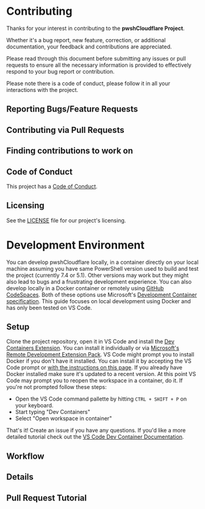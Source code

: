 # Contributing

Thanks for your interest in contributing to the **pwshCloudflare Project**.

Whether it's a bug report, new feature, correction, or additional documentation, your feedback and contributions are appreciated.

Please read through this document before submitting any issues or pull requests to ensure all the necessary information is provided to effectively respond to your bug report or contribution.

Please note there is a code of conduct, please follow it in all your interactions with the project.

## Reporting Bugs/Feature Requests

## Contributing via Pull Requests

## Finding contributions to work on

## Code of Conduct

This project has a [Code of Conduct](CODE_OF_CONDUCT.md).

## Licensing

See the [LICENSE](LICENSE.txt) file for our project's licensing.

# Development Environment

You can develop pwshCloudflare locally, in a container directly on your local machine assuming you have same PowerShell version used to build and test the project (currently 7.4 or 5.1). Other versions may work but they might also lead to bugs and a frustrating development experience. You can also develop locally in a Docker container or remotely using [GitHub CodeSpaces](https://docs.github.com/en/codespaces). Both of these options use Microsoft's [Development Container specification](https://containers.dev/). This guide focuses on local development using Docker and has only been tested on VS Code.

## Setup

Clone the project repository, open it in VS Code and install the [Dev Containers Extension](https://marketplace.visualstudio.com/items?itemName=ms-vscode-remote.remote-containers). You can install it individually or via [Microsoft's Remote Development Extension Pack](https://marketplace.visualstudio.com/items?itemName=ms-vscode-remote.vscode-remote-extensionpack). VS Code might prompt you to install Docker if you don't have it installed. You can install it by accepting the VS Code prompt or [with the instructions on this page](https://marketplace.visualstudio.com/items?itemName=ms-vscode-remote.remote-containers). If you already have Docker installed make sure it's updated to a recent version. At this point VS Code may prompt you to reopen the workspace in a container, do it. If you're not prompted follow these steps:

- Open the VS Code command pallette by hitting `CTRL + SHIFT + P` on your keyboard.
- Start typing "Dev Containers"
- Select "Open workspace in container"

That's it! Create an issue if you have any questions. If you'd like a more detailed tutorial check out the [VS Code Dev Container Documentation](https://code.visualstudio.com/docs/devcontainers/containers).

## Workflow

## Details

## Pull Request Tutorial



